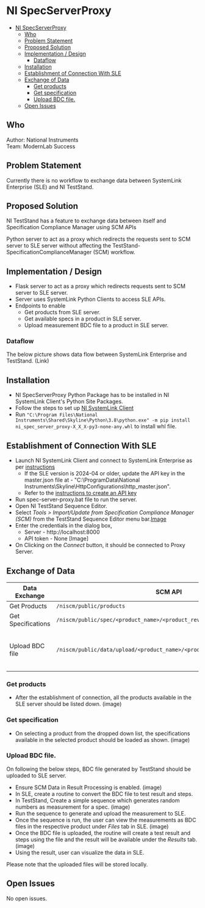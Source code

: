 # NI SpecServerProxy

- [NI SpecServerProxy](#ni-specserverproxy)
  - [Who](#who)
  - [Problem Statement](#problem-statement)
  - [Proposed Solution](#proposed-solution)
  - [Implementation / Design](#implementation--design)
    - [Dataflow](#dataflow)
  - [Installation](#installation)
  - [Establishment of Connection With SLE](#establishment-of-connection-with-sle)
  - [Exchange of Data](#exchange-of-data)
    - [Get products](#get-products)
    - [Get specification](#get-specification)
    - [Upload BDC file.](#upload-bdc-file)
  - [Open Issues](#open-issues)

## Who

Author: National Instruments <br/>
Team: ModernLab Success

## Problem Statement
 
Currently there is no workflow to exchange data between SystemLink Enterprise (SLE) and NI TestStand.

## Proposed Solution

NI TestStand has a feature to exchange data between itself and Specification Compliance Manager using SCM APIs

Python server to act as a proxy which redirects the requests sent to SCM server to SLE server without affecting the TestStand-SpecificationComplianceManager (SCM) workflow.


## Implementation / Design

- Flask server to act as a proxy which redirects requests sent to SCM server to SLE server.
- Server uses SystemLink Python Clients to access SLE APIs.
- Endpoints to enable
  - Get products from SLE server.
  - Get available specs in a product in SLE server.
  - Upload measurement BDC file to a product in SLE server.

### Dataflow

The below picture shows data flow between SystemLink Enterprise and TestStand.
(Link)

## Installation

- NI SpecServerProxy Python Package has to be installed in NI SystemLink Client's Python Site Packages.
- Follow the steps to set up [NI SystemLink Client](https://www.ni.com/docs/en-US/bundle/systemlink-enterprise/page/setting-up-systemlink-client.html#:~:text=Search%20for%20and%20install%20NI,which%20you%20want%20to%20connect)
- Run `"C:\Program Files\National Instruments\Shared\Skyline\Python\3.8\python.exe" -m pip install ni_spec_server_proxy-X_X_X-py3-none-any.whl` to install whl file.

## Establishment of Connection With SLE

- Launch NI SystemLink Client and connect to SystemLink Enterprise as per [instructions](https://www.ni.com/docs/en-US/bundle/systemlink-enterprise/page/setting-up-systemlink-client.html)
  - If the SLE version is 2024-04 or older, update the API key in the master.json file at - "C:\ProgramData\National Instruments\Skyline\HttpConfigurations\http_master.json".
  - Refer to the [instructions to create an API key](https://www.ni.com/docs/en-US/bundle/systemlink-enterprise/page/creating-an-api-key.html)
- Run spec-server-proxy.bat file to run the server.
- Open NI TestStand Sequence Editor.
- Select *Tools > Import/Update from Specification Compliance Manager (SCM)* from the TestStand Sequence Editor menu bar.[Image]()
- Enter the credentials in the dialog box,
  - Server - http://localhost:8000
  - API token - None
  [Image]
- On Clicking on the *Connect* button, it should be connected to Proxy Server.

## Exchange of Data

| Data Exchange | SCM API | Equivalent SLE API| 
| ----------- | ----- | ---------------- |
| Get Products  | `/niscm/public/products` | `/v2/products` |
| Get Specifications | `/niscm/public/spec/<product_name>/<product_revision>` | `/nispec/v1/query-specs`
| Upload BDC file | `/niscm/public/data/upload/<product_name>/<product_revision>/<discipline>` | `/v1/service-groups/Default/upload-files` <br/> To link the file to product: `/v2/update-products`

### Get products

- After the establishment of connection, all the products available in the SLE server should be listed down.
(image)

### Get specification

- On selecting a product from the dropped down list, the specifications available in the selected product should be loaded as shown.
(image)

### Upload BDC file.

On following the below steps, BDC file generated by TestStand should be uploaded to SLE server.

- Ensure SCM Data in Result Processing is enabled.
(image)
- In SLE, create a routine to convert the BDC file to test result and steps.
- In TestStand, Create a simple sequence which generates random numbers as measurement for a spec. (image)
- Run the sequence to generate and upload the measurement to SLE.
- Once the sequence is run, the user can view the measurements as BDC files in the respective product under *Files* tab in SLE.
(image)
- Once the BDC file is uploaded, the routine will create a test result and steps using the file and the result will be available under the *Results* tab.
(image)
- Using the result, user can visualize the data in SLE.

Please note that the uploaded files will be stored locally.

## Open Issues

No open issues.